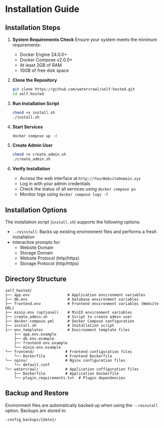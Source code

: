 # Installation Guide

## Installation Steps

1. **System Requirements Check**
   Ensure your system meets the minimum requirements:
   - Docker Engine 24.0.0+
   - Docker Compose v2.0.0+
   - At least 2GB of RAM
   - 10GB of free disk space

2. **Clone the Repository**
   ```bash
   git clone https://github.com/watercrawl/self-hosted.git
   cd self-hosted
   ```

3. **Run Installation Script**
   ```bash
   chmod +x install.sh
   ./install.sh
   ```

4. **Start Services**
   ```bash
   docker compose up -d
   ```

5. **Create Admin User**
   ```bash
   chmod +x create_admin.sh
   ./create_admin.sh
   ```

6. **Verify Installation**
   - Access the web interface at `http://YourWebsiteDomain.xyz`
   - Log in with your admin credentials
   - Check the status of all services using `docker compose ps`
   - Monitor logs using `docker compose logs -f`



## Installation Options

The installation script (`install.sh`) supports the following options:

- `--reinstall`: Backs up existing environment files and performs a fresh installation
- Interactive prompts for:
  - Website Domain
  - Storage Domain
  - Website Protocol (http/https)
  - Storage Protocol (http/https)

## Directory Structure

```
self_hosted/
├── app.env                 # Application environment variables
├── db.env                  # Database environment variables
├── frontend.env            # Frontend environment variables (Website URL)
├── minio.env (optional)    # MinIO environment variables
├── create_admin.sh         # Script to create admin user
├── docker-compose.yml      # Docker Compose configuration
├── install.sh              # Installation script
├── env_templates           # Environment template files
    ├── app.env.example
    ├── db.env.example
    ├── frontend.env.example
    └── minio.env.example
└── frontend/              # Frontend configuration files
    └── Dockerfile         # Frontend Dockerfile
└── nginx/                 # Nginx configuration files
    └── default.conf
└── watercrawl/            # Application coffiguration files
    ├── Dockerfile         # Application Dockerfile
    └── plugin_requirements.txt  # Plugin dependencies
```

## Backup and Restore

Environment files are automatically backed up when using the `--reinstall` option. Backups are stored in:
```
.config_backups/{date}/
```
